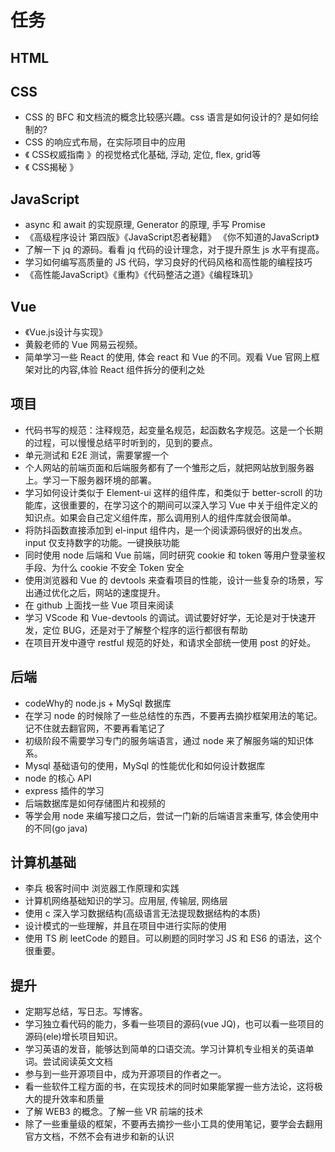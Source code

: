 <!--
 * @Author: x09898 coder_xujie@163.com
 * @Date: 2022-05-09 20:54:40
 * @LastEditors: xujie 1607526161@qq.com
 * @LastEditTime: 2023-02-18 21:59:25
 * @FilePath: \HTML-CSS-Javascript-\待解决的知识点\稍后的学习要务.md
 * @Description: 长久的学习任务安排
-->
# 任务

## HTML

## CSS

* CSS 的 BFC 和文档流的概念比较感兴趣。css 语言是如何设计的? 是如何绘制的?
* CSS 的响应式布局，在实际项目中的应用
* 《 CSS权威指南 》的视觉格式化基础, 浮动, 定位, flex, grid等
* 《 CSS揭秘 》

## JavaScript

* async 和 await 的实现原理, Generator 的原理, 手写 Promise
* 《高级程序设计 第四版》《JavaScript忍者秘籍》 《你不知道的JavaScript》
* 了解一下 jq 的源码。看看 jq 代码的设计理念，对于提升原生 js 水平有提高。
* 学习如何编写高质量的 JS 代码，学习良好的代码风格和高性能的编程技巧
* 《高性能JavaScript》《重构》《代码整洁之道》《编程珠玑》

## Vue

* 《Vue.js设计与实现》
* 黄毅老师的 Vue 网易云视频。
* 简单学习一些 React 的使用, 体会 react 和 Vue 的不同。观看 Vue 官网上框架对比的内容,体验 React 组件拆分的便利之处

## 项目

* 代码书写的规范：注释规范，起变量名规范，起函数名字规范。这是一个长期的过程，可以慢慢总结平时听到的，见到的要点。
* 单元测试和 E2E 测试，需要掌握一个
* 个人网站的前端页面和后端服务都有了一个雏形之后，就把网站放到服务器上。学习一下服务器环境的部署。
* 学习如何设计类似于 Element-ui 这样的组件库，和类似于 better-scroll 的功能库，这很重要的，在学习这个的期间可以深入学习 Vue 中关于组件定义的知识点。如果会自己定义组件库，那么调用别人的组件库就会很简单。
* 将防抖函数直接添加到 el-input 组件内，是一个阅读源码很好的出发点。input 仅支持数字的功能。一键换肤功能
* 同时使用 node 后端和 Vue 前端，同时研究 cookie 和 token 等用户登录鉴权手段、为什么 cookie 不安全 Token 安全
* 使用浏览器和 Vue 的 devtools 来查看项目的性能，设计一些复杂的场景，写出通过优化之后，网站的速度提升。
* 在 github 上面找一些 Vue 项目来阅读
* 学习 VScode 和 Vue-devtools 的调试。调试要好好学，无论是对于快速开发，定位 BUG，还是对于了解整个程序的运行都很有帮助
* 在项目开发中遵守 restful 规范的好处，和请求全部统一使用 post 的好处。

## 后端

* codeWhy的 node.js + MySql 数据库
* 在学习 node 的时候除了一些总结性的东西，不要再去摘抄框架用法的笔记。记不住就去翻官网，不要再看笔记了
* 初级阶段不需要学习专门的服务端语言，通过 node 来了解服务端的知识体系。
* Mysql 基础语句的使用，MySql 的性能优化和如何设计数据库
* node 的核心 API
* express 插件的学习
* 后端数据库是如何存储图片和视频的
* 等学会用 node 来编写接口之后，尝试一门新的后端语言来重写, 体会使用中的不同(go java)

## 计算机基础

* 李兵 极客时间中 浏览器工作原理和实践
* 计算机网络基础知识的学习。应用层, 传输层, 网络层
* 使用 c 深入学习数据结构(高级语言无法提现数据结构的本质)
* 设计模式的一些理解，并且在项目中进行实际的使用
* 使用 TS 刷 leetCode 的题目。可以刷题的同时学习 JS 和 ES6 的语法，这个很重要。

## 提升

* 定期写总结，写日志。写博客。
* 学习独立看代码的能力，多看一些项目的源码(vue JQ)，也可以看一些项目的源码(ele)增长项目知识。
* 学习英语的发音，能够达到简单的口语交流。学习计算机专业相关的英语单词。尝试阅读英文文档
* 参与到一些开源项目中，成为开源项目的作者之一。
* 看一些软件工程方面的书，在实现技术的同时如果能掌握一些方法论，这将极大的提升效率和质量
* 了解 WEB3 的概念。了解一些 VR 前端的技术
* 除了一些重量级的框架，不要再去摘抄一些小工具的使用笔记，要学会去翻用官方文档，不然不会有进步和新的认识

